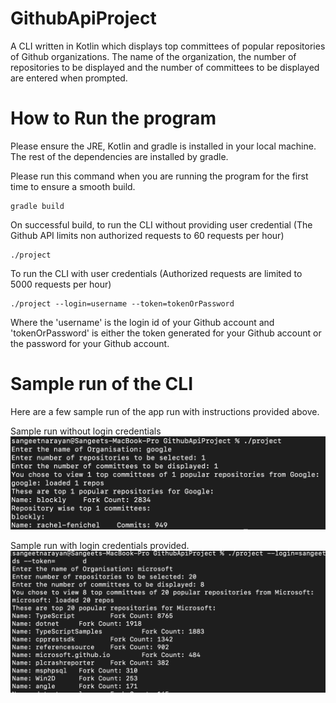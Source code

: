 # GithubApiProject
A CLI written in Kotlin which displays top committees of popular repositories of Github organizations. The name of the organization, the number of repositories to be displayed and the number of committees to be displayed are entered when prompted. 

# How to Run the program
Please ensure the JRE, Kotlin and gradle is installed in your local machine. The rest of the dependencies are installed by gradle. 

Please run this command when you are running the program for the first time to ensure a smooth build. 
```
gradle build
```

On successful build, to run the CLI without providing user credential (The Github API limits non authorized requests to 60 requests per hour)
```
./project
```

To run the CLI with user credentials (Authorized requests are limited to 5000 requests per hour)
```
./project --login=username --token=tokenOrPassword
```

Where the 'username' is the login id of your Github account and 'tokenOrPassword' is either the token generated for your Github account or the password for your Github account.

# Sample run of the CLI

Here are a few sample run of the app run with instructions provided above. 

Sample run without login credentials
![alt text](https://github.com/sangeetds/GithubApiProject/blob/main/images/test_two.png)

Sample run with login credentials provided.
![alt text](https://github.com/sangeetds/GithubApiProject/blob/main/images/test_three.png)

